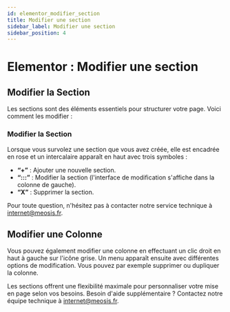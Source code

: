 ```yaml
---
id: elementor_modifier_section
title: Modifier une section
sidebar_label: Modifier une section
sidebar_position: 4
---
```


# Elementor : Modifier une section

## Modifier la Section

Les sections sont des éléments essentiels pour structurer votre page. Voici comment les modifier :

### Modifier la Section

Lorsque vous survolez une section que vous avez créée, elle est encadrée en rose et un intercalaire apparaît en haut avec trois symboles :

- **“+”** : Ajouter une nouvelle section.
- **“:::”** : Modifier la section (l'interface de modification s'affiche dans la colonne de gauche).
- **“X”** : Supprimer la section.

Pour toute question, n'hésitez pas à contacter notre service technique à internet@meosis.fr.

## Modifier une Colonne

Vous pouvez également modifier une colonne en effectuant un clic droit en haut à gauche sur l'icône grise. Un menu apparaît ensuite avec différentes options de modification. Vous pouvez par exemple supprimer ou dupliquer la colonne.

Les sections offrent une flexibilité maximale pour personnaliser votre mise en page selon vos besoins. Besoin d'aide supplémentaire ? Contactez notre équipe technique à internet@meosis.fr.
